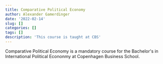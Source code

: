 ```yaml
---
title: Comparative Political Economy
author: Alexander Gamerdinger
date: '2022-02-14'
slug: []
categories: []
tags: []
description: 'This course is taught at CBS'
---
```


Comparative Political Economy is a mandatory course for the Bachelor's in International Political Econonmy at Copenhagen Business School.
